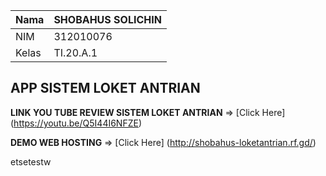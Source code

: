 | Nama      | SHOBAHUS SOLICHIN |
| ----------- | ----------- |
| NIM     | 312010076      |
| Kelas   | TI.20.A.1        |

## APP SISTEM LOKET ANTRIAN 

**LINK YOU TUBE REVIEW SISTEM LOKET ANTRIAN** => [Click Here] (https://youtu.be/Q5I44I6NFZE)

**DEMO WEB HOSTING** => [Click Here] (http://shobahus-loketantrian.rf.gd/)

etsetestw
